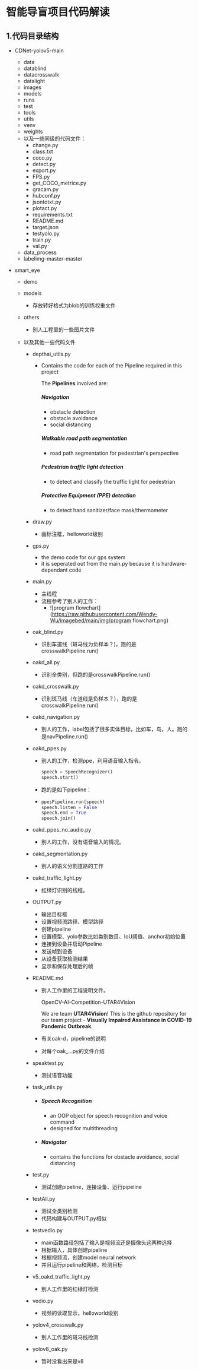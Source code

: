 # 智能导盲项目代码解读

## 1.代码目录结构

- CDNet-yolov5-main

  - data
  - datablind
  - datacrosswalk
  - datalight
  - images
  - models
  - runs
  - test
  - tools
  - utils
  - venv
  - weights
  - 以及一些同级的代码文件：
    - change.py
    - class.txt
    - coco.py
    - detect.py
    - export.py
    - FPS.py
    - get_COCO_metrice.py
    - gracam.py
    - hubconf.py
    - jsontotxt.py
    - plotact.py
    - requirements.txt
    - README.md
    - target.json
    - testyolo.py
    - train.py
    - val.py
  - data_process
  - labelimg-master-master

- smart_eye

  - demo

  - models

    - 存放转好格式为blob的训练权重文件

  - others

    - 别人工程里的一些图片文件

  - 以及其他一些代码文件

    - depthai_utils.py

      - Contains the code for each of the Pipeline required in this project

        The **Pipelines** involved are:

        ##### Navigation

        - obstacle detection
        - obstacle avoidance
        - social distancing

        ##### Walkable road path segmentation

        - road path segmentation for pedestrian's perspective

        ##### Pedestrian traffic light detection

        - to detect and classify the traffic light for pedestrian

        ##### Protective Equipment (PPE) detection

        - to detect hand sanitizer/face mask/thermometer
  
    - draw.py
  
      - 画标注框，helloworld级别
  
    - gps.py
  
      - the demo code for our gps system
      - it is seperated out from the main.py because it is hardware-dependant code
  
    - main.py
  
      - 主线程
      - 流程参考了别人的工作：
        - ![program flowchart](https://raw.githubusercontent.com/Wendy-Wu/imagebed/main/img/program flowchart.png)
  
    - oak_blind.py
  
      - 识别车道线（斑马线为负样本？)，跑的是crosswalkPipeline.run()
  
    - oakd_all.py
  
      - 识别全类别，但跑的是crosswalkPipeline.run()
  
    - oakd_crosswalk.py
  
      - 识别斑马线（车道线是负样本？），跑的是crosswalkPipeline.run()
  
    - oakd_navigation.py
  
      - 别人的工作，label包括了很多实体目标，比如车，鸟，人。跑的是navPipeline.run()
  
    - oakd_ppes.py
  
      - 别人的工作，检测ppe，利用语音输入指令。

        ```python
        speech = SpeechRecognizer()
        speech.start()
        ```
  
      - 跑的是如下pipeline：
  
      - ```python
        ppesPipeline.run(speech)
        speech.listen = False
        speech.end = True     
        speech.join()  
        ```

    - oakd_ppes_no_audio.py

      - 别人的工作，没有语音输入的情况。

    - oakd_segmentation.py
  
      - 别人的语义分割道路的工作
  
    - oakd_traffic_light.py
  
      - 红绿灯识别的线程。
  
    - OUTPUT.py
  
      - 输出目标框
      - 设置视频流路径、模型路径
      - 创建pipeline
      - 设置模型、yolo参数比如类别数目、IoU阈值、anchor初始位置
      - 连接到设备并启动Pipeline
      - 发送帧到设备
      - 从设备获取检测结果
      - 显示和保存处理后的帧
  
    - README.md
  
      - 别人工作里的工程说明文件。
  
        OpenCV-AI-Competition-UTAR4Vision
  
        We are team **UTAR4Vision**!
        This is the github repository for our team project - **Visually Impaired Assistance in COVID-19 Pandemic Outbreak**.
  
      - 有关oak-d，pipeline的说明
  
      - 对每个oak_...py的文件介绍
  
    - speaktest.py
  
      - 测试语音功能
  
    - task_utils.py
  
      - ##### Speech Recognition
  
        - an OOP object for speech recognition and voice command
        - designed for multithreading
  
      - ##### Navigator
  
        - contains the functions for obstacle avoidance, social distancing
  
    - test.py
  
      - 测试创建pipeline，连接设备、运行pipeline
  
    - testAll.py
  
      - 测试全类别检测
      - 代码构建与OUTPUT.py相似
  
    - testvedio.py
  
      - main函数路径包括了输入是视频流还是摄像头这两种选择
      - 根据输入，具体创建pipeline
      - 根据视频流，创建model neural network
      - 并且运行pipeline和网络，检测目标
  
    - v5_oakd_traffic_light.py
  
      - 别人工作里的红绿灯检测
  
    - vedio.py
  
      - 视频的读取显示，helloworld级别
  
    - yolov4_crosswalk.py
  
      - 别人工作里的斑马线检测
  
    - yolov8_oak.py
  
      - 暂时没看出来是v8